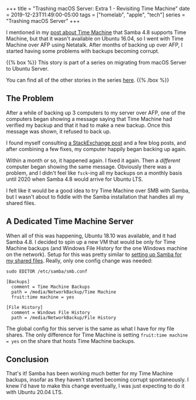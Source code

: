 +++
title = "Trashing macOS Server: Extra 1 - Revisiting Time Machine"
date = 2019-12-23T11:49:00-05:00
tags = ["homelab", "apple", "tech"]
series = "Trashing macOS Server"
+++

I mentioned in my [post about Time Machine](/trashing-macos-server-part-2-time-machine) that Samba 4.8 supports Time Machine, but that it wasn't available on Ubuntu 16.04, so I went with Time Machine over AFP using Netatalk. After months of backing up over AFP, I started having some problems with backups becoming corrupt.

{{% box %}}
This story is part of a series on migrating from macOS Server to Ubuntu Server.

You can find all of the other stories in the series [here](/series/trashing-macos-server).
{{% /box %}}

## The Problem

After a while of backing up 3 computers to my server over AFP, one of the computers began showing a message saying that Time Machine had verified my backup and that it had to make a new backup. Once this message was shown, it refused to back up.

I found myself consulting [a StackExchange post](https://apple.stackexchange.com/questions/18482/repair-time-machine-sparsebundle-that-will-no-longer-mount) and a few blog posts, and after combining a few fixes, my computer happily began backing up again.

Within a month or so, it happened again. I fixed it again. Then a _different_ computer began showing the same message. Obviously there was a problem, and I didn't feel like `fsck`-ing all my backups on a monthly basis until 2020 when Samba 4.8 would arrive for Ubuntu LTS.

I felt like it would be a good idea to try Time Machine over SMB with Samba, but I wasn't about to fiddle with the Samba installation that handles all my shared files.

## A Dedicated Time Machine Server

When all of this was happening, Ubuntu 18.10 was available, and it had Samba 4.8. I decided to spin up a new VM that would be only for Time Machine backups (and Windows File History for the one Windows machine on the network). Setup for this was pretty similar to [setting up Samba for my shared files](/trashing-macos-server-part-1-file-server). Really, only one config change was needed:

`sudo EDITOR /etc/samba/smb.conf`

```
[Backups]
  comment = Time Machine Backups
  path = /media/NetworkBackup/Time Machine
  fruit:time machine = yes

[File History]
  comment = Windows File History
  path = /media/NetworkBackup/File History
```

The global config for this server is the same as what I have for my file shares. The only difference for Time Machine is setting `fruit:time machine = yes` on the share that hosts Time Machine backups.

## Conclusion

That's it! Samba has been working much better for my Time Machine backups, insofar as they haven't started becoming corrupt spontaneously. I knew I'd have to make this change eventually, I was just expecting to do it with Ubuntu 20.04 LTS.
